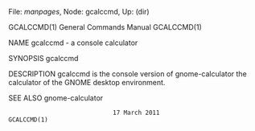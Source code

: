 File: *manpages*,  Node: gcalccmd,  Up: (dir)

GCALCCMD(1)                 General Commands Manual                GCALCCMD(1)



NAME
       gcalccmd - a console calculator

SYNOPSIS
       gcalccmd


DESCRIPTION
       gcalccmd  is  the console version of gnome-calculator the calculator of
       the GNOME desktop environment.


SEE ALSO
       gnome-calculator


                                 17 March 2011                     GCALCCMD(1)
